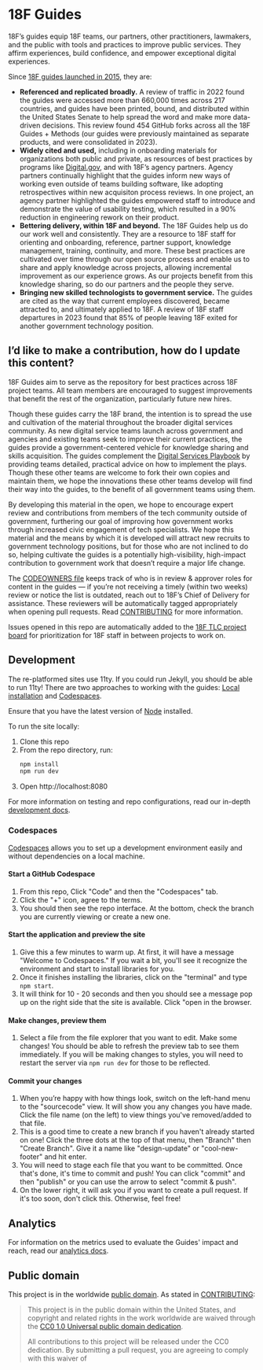 # 18F Guides

18F’s guides equip 18F teams, our partners, other practitioners, lawmakers, and the public with tools and practices to improve public services. They affirm experiences, build confidence, and empower exceptional digital experiences.

Since [18F guides launched in 2015](https://18f.gsa.gov/2015/05/28/18F-guides/), they are: 
- **Referenced and replicated broadly.** A review of traffic in 2022 found the guides were accessed more than 660,000 times across 217 countries, and guides have been printed, bound, and distributed within the United States Senate to help spread the word and make more data-driven decisions. This review found 454 GitHub forks across all the 18F Guides + Methods (our guides were previously maintained as separate products, and were consolidated in 2023).
- **Widely cited and used,** including in onboarding materials for organizations both public and private, as resources of best practices by programs like [Digital.gov](https://digital.gov/resources/), and with 18F’s agency partners. Agency partners continually highlight that the guides inform new ways of working even outside of teams building software, like adopting retrospectives within new acquisiton process reviews. In one project, an agency partner highlighted the guides empowered staff to introduce and demonstrate the value of usability testing, which resulted in a 90% reduction in engineering rework on their product.
- **Bettering delivery, within 18F and beyond.** The 18F Guides help us do our work well and consistently. They are a resource to 18F staff for orienting and onboarding, reference, partner support, knowledge management, training, continuity, and more. These best practices are cultivated over time through our open source process and enable us to share and apply knowledge across projects, allowing incremental improvement as our experience grows. As our projects benefit from this knowledge sharing, so do our partners and the people they serve.
- **Bringing new skilled technologists to government service.** The guides are cited as the way that current employees discovered, became attracted to, and ultimately applied to 18F. A review of 18F staff departures in 2023 found that 85% of people leaving 18F exited for another government technology position.

## I’d like to make a contribution, how do I update this content?

18F Guides aim to serve as the repository for best practices across 18F project teams. All team members are encouraged to suggest improvements that benefit the rest of the organization, particularly future new hires. 

Though these guides carry the 18F brand, the intention is to spread the use and cultivation of the material throughout the broader digital services community. As new digital service teams launch across government and agencies and existing teams seek to improve their current practices, the guides provide a government-centered vehicle for knowledge sharing and skills acquisition. The guides complement the [Digital Services Playbook](https://playbook.cio.gov/) by providing teams detailed, practical advice on how to implement the plays. Though these other teams are welcome to fork their own copies and maintain them, we hope the innovations these other teams develop will find their way into the guides, to the benefit of all government teams using them.

By developing this material in the open, we hope to encourage expert review and contributions from members of the tech community outside of government, furthering our goal of improving how government works through increased civic engagement of tech specialists. We hope this material and the means by which it is developed will attract new recruits to government technology positions, but for those who are not inclined to do so, helping cultivate the guides is a potentially high-visibility, high-impact contribution to government work that doesn’t require a major life change.

The [CODEOWNERS file](.github/CODEOWNERS) keeps track of who is in review & approver roles for content in the guides — if you’re not receiving a timely (within two weeks) review or notice the list is outdated, reach out to 18F’s Chief of Delivery for assistance. These reviewers will be automatically tagged appropriately when opening pull requests. Read [CONTRIBUTING](CONTRIBUTING.md) for more information.

Issues opened in this repo are automatically added to the [18F TLC project board](https://github.com/orgs/18F/projects/41/views/1) for prioritization for 18F staff in between projects to work on.

## Development
The re-platformed sites use 11ty. If you could run Jekyll, you should be able to run 11ty! There are two approaches to working with the guides: [Local installation](#local-installation) and [Codespaces](#codespaces).


Ensure that you have the latest version of [Node](https://nodejs.org/en/download) installed. 

To run the site locally:

1. Clone this repo
2. From the repo directory, run:
   ```sh
   npm install
   npm run dev
   ```
3. Open http://localhost:8080

For more information on testing and repo configurations, read our in-depth [development docs](/docs/development.md).

### Codespaces
[Codespaces](https://github.com/features/codespaces) allows you to set up a development environment easily and without dependencies on a local machine.

#### Start a GitHub Codespace
1. From this repo, Click "Code" and then the "Codespaces" tab.
2. Click the "+" icon, agree to the terms.
3. You should then see the repo interface. At the bottom, check the branch you are currently viewing or create a new one.

#### Start the application and preview the site
1. Give this a few minutes to warm up. At first, it will have a message "Welcome to Codespaces."  If you wait a bit, you'll see it recognize the environment and start to install libraries for you.
2. Once it finishes installing the libraries, click on the "terminal" and type ```npm start```. 
3. It will think for 10 - 20 seconds and then you should see a message pop up on the right side that the site is available.  Click "open in the browser.

#### Make changes, preview them
1. Select a file from the file explorer that you want to edit.  Make some changes!  You should be able to refresh the preview tab to see them immediately. If you will be making changes to styles, you will need to restart the server via ```npm run dev``` for those to be reflected.

#### Commit your changes
1. When you’re happy with how things look, switch on the left-hand menu to the "sourcecode" view. It will show you any changes you have made. Click the file name (on the left) to view things you've removed/added to that file.
2. This is a good time to create a new branch if you haven't already started on one!  Click the three dots at the top of that menu, then "Branch" then "Create Branch".  Give it a name like "design-update" or "cool-new-footer" and hit enter.
3. You will need to stage each file that you want to be committed. Once that's done, it's time to commit and push!  You can click "commit" and then "publish" or you can use the arrow to select "commit & push".
4. On the lower right, it will ask you if you want to create a pull request.  If it's too soon, don't click this.  Otherwise, feel free!

## Analytics

For information on the metrics used to evaluate the Guides' impact and reach, read our [analytics docs](/docs/analytics.md).

## Public domain

This project is in the worldwide [public domain](LICENSE.md). As stated in
[CONTRIBUTING](https://handbook.tts.gsa.gov/contributing/):

> This project is in the public domain within the United States, and copyright
> and related rights in the work worldwide are waived through the
> [CC0 1.0 Universal public domain dedication](https://creativecommons.org/publicdomain/zero/1.0/).
>
> All contributions to this project will be released under the CC0 dedication.
> By submitting a pull request, you are agreeing to comply with this waiver of
